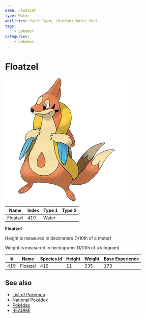```yaml
---
name: Floatzel
type: Water
abilities: Swift Swim, (Hidden) Water Veil
tags:
    - pokemon
categories:
    - pokemon
---
```


# Floatzel


![Floatzel](images/419.png)

| **Name** | **Index** | **Type 1** | **Type 2** |
|----|----|----|----|
| Floatzel | 419 | Water  |  |

**Floatzel** 


Height is measured in decimeters (1/10th of a meter)

Weight is measured in hectograms (1/10th of a kilogram)

| **Id** | **Name** | **Species Id** | **Height** | **Weight** | **Base Experience** |
|--------|----------|----------------|------------|------------|---------------------|
| 419 | Floatzel | 419 | 11 | 335 | 173 |


## See also

- [List of Pokémon](../pokemon.md)
- [National Pokédex](../national_pokedex.md)
- [Pokédex](../pokedex.md)
- [README](../README.md)

